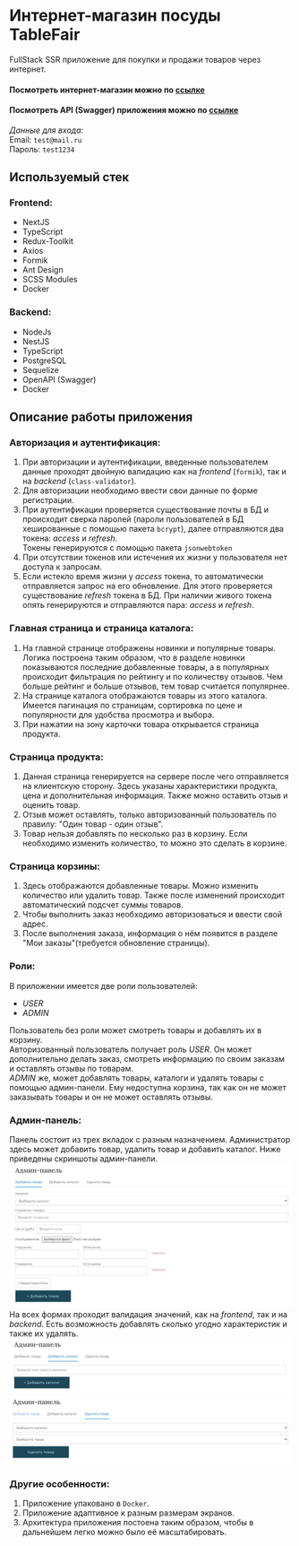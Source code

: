 # Интернет-магазин посуды TableFair

FullStack SSR приложение для покупки и продажи товаров через интернет.

#### Посмотреть интернет-магазин можно по [ссылке](https://table-fair.herokuapp.com/)

#### Посмотреть API (Swagger) приложения можно по [ссылке](https://table-fair-backend.herokuapp.com/api)

_*Данные для входа:*_  
Email: `test@mail.ru`  
Пароль: `test1234`

## Используемый стек

### Frontend:

- NextJS
- TypeScript
- Redux-Toolkit
- Axios
- Formik
- Ant Design
- SCSS Modules
- Docker

### Backend:

- NodeJs
- NestJS
- TypeScript
- PostgreSQL
- Sequelize
- OpenAPI (Swagger)
- Docker

## Описание работы приложения

### Авторизация и аутентификация:

1. При авторизации и аутентификации, введенные пользователем данные проходят двойную валидацию как на _frontend_ (`formik`), так и на _backend_ (`class-validator`).
2. Для авторизации необходимо ввести свои данные по форме регистрации.
3. При аутентификации проверяется существование почты в БД и происходит сверка паролей (пароли пользователей в БД хешированные с помощью пакета `bcrypt`), далее отправляются два токена: _access_ и _refresh_.  
   Токены генерируются с помощью пакета `jsonwebtoken`
4. При отсутствии токенов или истечения их жизни у пользователя нет доступа к запросам.
5. Если истекло время жизни у _access_ токена, то автоматически отправляется запрос на его обновление. Для этого проверяется существование _refresh_ токена в БД. При наличии живого токена опять генерируются и отправляются пара: _access_ и _refresh_.

### Главная страница и страница каталога:

1. На главной странице отображены новинки и популярные товары. Логика построена таким образом, что в разделе новинки показываются последние добавленные товары, а в популярных происходит фильтрация по рейтингу и по количеству отзывов. Чем больше рейтинг и больше отзывов, тем товар считается популярнее.
2. На странице каталога отображаются товары из этого каталога. Имеется пагинация по страницам, сортировка по цене и популярности для удобства просмотра и выбора.
3. При нажатии на зону карточки товара открывается страница продукта.

### Страница продукта:

1. Данная страница генерируется на сервере после чего отправляется на клиентскую сторону. Здесь указаны характеристики продукта, цена и дополнительная информация. Также можно оставить отзыв и оценить товар.
2. Отзыв может оставлять, только авторизованный пользователь по правилу: "Один товар - один отзыв".
3. Товар нельзя добавлять по несколько раз в корзину. Если необходимо изменить количество, то можно это сделать в корзине.

### Страница корзины:

1. Здесь отображаются добавленные товары. Можно изменить количество или удалить товар. Также после изменений происходит автоматический подсчет суммы товаров.
2. Чтобы выполнить заказ необходимо авторизоваться и ввести свой адрес.
3. После выполнения заказа, информация о нём появится в разделе "Мои заказы"(требуется обновление страницы).

### Роли:

В приложении имеется две роли пользователей:

- _USER_
- _ADMIN_

Пользователь без роли может смотреть товары и добавлять их в корзину.  
Авторизованный пользователь получает роль _USER_. Он может дополнительно делать заказ, смотреть информацию по своим заказам и оставлять отзывы по товарам.  
_ADMIN_ же, может добавлять товары, каталоги и удалять товары с помощью админ-панели. Ему недоступна корзина, так как он не может заказывать товары и он не может оставлять отзывы.

### Админ-панель:

Панель состоит из трех вкладок с разным назначением. Администратор здесь может добавить товар, удалить товар и добавить каталог. Ниже приведены скриншоты админ-панели.
![admin_1](/readme_files/admin_1.jpg)  
На всех формах проходит валидация значений, как на _frontend_, так и на _backend_. Есть возможность добавлять сколько угодно характеристик и также их удалять.
![admin_2](/readme_files/admin_2.jpg)  
![admin_3](/readme_files/admin_3.jpg)

### Другие особенности:

1. Приложение упаковано в `Docker`.
1. Приложение адаптивное к разным размерам экранов.
1. Архитектура приложения постоена таким образом, чтобы в дальнейшем легко можно было её масштабировать.

